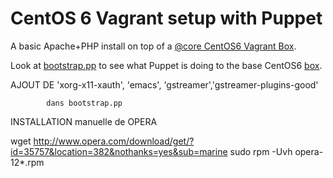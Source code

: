 # CentOS 6 Vagrant setup with Puppet

A basic Apache+PHP install on top of a [@core CentOS6 Vagrant Box](http://vntx-box.s3.amazonaws.com/centos6.box).

Look at [bootstrap.pp](http://github.com/phips/c6vagrant/blob/master/puppet/manifests/bootstrap.pp) to see what Puppet is doing to the base CentOS6 [box](http://docs.vagrantup.com/v2/virtualbox/boxes.html).

AJOUT DE      'xorg-x11-xauth',
              'emacs',
              'gstreamer','gstreamer-plugins-good'  

            dans bootstrap.pp


INSTALLATION manuelle de OPERA

wget http://www.opera.com/download/get/?id=35757&location=382&nothanks=yes&sub=marine
sudo rpm -Uvh opera-12*.rpm